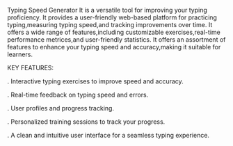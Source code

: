 Typing Speed Generator
It is a versatile tool for improving your typing proficiency.
It provides a user-friendly web-based platform for practicing typing,measuring typing speed,and tracking improvements over time.
It offers a wide range of features,including customizable exercises,real-time performance metrices,and user-friendly statistics.
It offers an assortment of features to enhance your typing speed and accuracy,making it suitable for learners.

KEY FEATURES:

. Interactive typing exercises to improve speed and accuracy.

. Real-time feedback on typing speed and errors.

. User profiles and progress tracking.

. Personalized training sessions to track your progress.

. A clean and intuitive user interface for a seamless typing experience.
